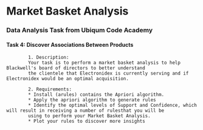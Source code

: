 # Market Basket Analysis
### Data Analysis Task from Ubiqum Code Academy
#### Task 4: Discover Associations Between Products
            1. Description: 
            Your task is to perform a market basket analysis to help Blackwell's board of directors to better understand
            the clientele that Electronidex is currently serving and if Electronidex would be an optimal acquisition. 
            
            2. Requirements:
            * Install (arules) contains the Apriori algorithm.
            * Apply the apriori algorithm to generate rules
            * Identify the optimal levels of Support and Confidence, which will result in receiving a number of rulesthat you will be
            using to perform your Market Basket Analysis.
            * Plot your rules to discover more insights
          
          
